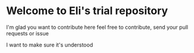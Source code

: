 # Welcome to Eli's trial repository
I'm glad you want to contribute here
feel free to contribute, send your pull requests or issue

I want to make sure it's understood
